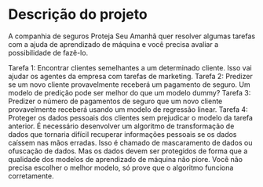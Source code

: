 # Descrição do projeto

A companhia de seguros Proteja Seu Amanhã quer resolver algumas tarefas com a ajuda de aprendizado de máquina e você precisa avaliar a possibilidade de fazê-lo.

Tarefa 1: Encontrar clientes semelhantes a um determinado cliente. Isso vai ajudar os agentes da empresa com tarefas de marketing.
Tarefa 2: Predizer se um novo cliente provavelmente receberá um pagamento de seguro. Um modelo de predição pode ser melhor do que um modelo dummy?
Tarefa 3: Predizer o número de pagamentos de seguro que um novo cliente provavelmente receberá usando um modelo de regressão linear.
Tarefa 4: Proteger os dados pessoais dos clientes sem prejudicar o modelo da tarefa anterior.
É necessário desenvolver um algoritmo de transformação de dados que tornaria difícil recuperar informações pessoais se os dados caíssem nas mãos erradas. Isso é chamado de mascaramento de dados ou ofuscação de dados. Mas os dados devem ser protegidos de forma que a qualidade dos modelos de aprendizado de máquina não piore. Você não precisa escolher o melhor modelo, só prove que o algoritmo funciona corretamente.
